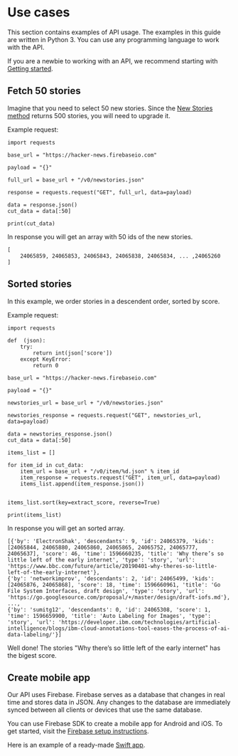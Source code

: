 <h1>Use cases</h1>

This section contains examples of API usage. The examples in this guide are written in Python 3. You can use any programming language to work with the API.

If you are a newbie to working with an API, we recommend starting with [Getting started](https://github.com/myafka/HackerNewsDocs/blob/master/Getting%20started.md).

<h2>Fetch 50 stories</h2>

Imagine that you need to select 50 new stories. Since the [New Stories method](https://github.com/myafka/HackerNewsDocs/blob/master/Methods.md#new-stories) returns 500 stories, you will need to upgrade it.

Example request:

```
import requests

base_url = "https://hacker-news.firebaseio.com"

payload = "{}"

full_url = base_url + "/v0/newstories.json"

response = requests.request("GET", full_url, data=payload)

data = response.json()
cut_data = data[:50]

print(cut_data)
```
In response you will get an array with 50 ids of the new stories.

```
[
    24065859, 24065853, 24065843, 24065838, 24065834, ... ,24065260
]
```

  
<h2>Sorted stories</h2>

In this example, we order stories in a descendent order, sorted by score.

Example request:
 
```
import requests

def  (json):
    try:
        return int(json['score'])
    except KeyError:
        return 0

base_url = "https://hacker-news.firebaseio.com"

payload = "{}"

newstories_url = base_url + "/v0/newstories.json"

newstories_response = requests.request("GET", newstories_url, data=payload)

data = newstories_response.json()
cut_data = data[:50]

items_list = []

for item_id in cut_data:
    item_url = base_url + "/v0/item/%d.json" % item_id
    item_response = requests.request("GET", item_url, data=payload)
    items_list.append(item_response.json())


items_list.sort(key=extract_score, reverse=True)

print(items_list)
```
In response you will get an sorted array.

```
[{'by': 'ElectronShak', 'descendants': 9, 'id': 24065379, 'kids': [24065844, 24065880, 24065860, 24065865, 24065752, 24065777, 24065637], 'score': 46, 'time': 1596660235, 'title': 'Why there’s so little left of the early internet', 'type': 'story', 'url': 'https://www.bbc.com/future/article/20190401-why-theres-so-little-left-of-the-early-internet'}, 
{'by': 'networkimprov', 'descendants': 2, 'id': 24065499, 'kids': [24065876, 24065868], 'score': 18, 'time': 1596660961, 'title': 'Go File System Interfaces, draft design', 'type': 'story', 'url': 'https://go.googlesource.com/proposal/+/master/design/draft-iofs.md'}, 
..., 
{'by': 'sumitg12', 'descendants': 0, 'id': 24065308, 'score': 1, 'time': 1596659900, 'title': 'Auto Labeling for Images', 'type': 'story', 'url': 'https://developer.ibm.com/technologies/artificial-intelligence/blogs/ibm-cloud-annotations-tool-eases-the-process-of-ai-data-labeling/'}]
```
Well done! The stories "Why there’s so little left of the early internet" has the bigest score.

<h2>Create mobile app</h2>

Our API uses Firebase. Firebase serves as a database that changes in real time and stores data in JSON. Any changes to the database are immediately synced between all clients or devices that use the same database. 

You can use Firebase SDK to create a mobile app for Android and iOS. To get started, visit the [Firebase setup instructions](https://firebase.google.com/docs/).

Here is an example of a ready-made [Swift app](https://github.com/timshim/Hackery).

